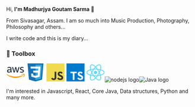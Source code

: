 Hi, **I'm Madhurjya Goutam Sarma** :wave:

From Sivasagar, Assam. 
I am so much into Music Production, Photography, Philosophy and others...

I write code and this is my diary...

### 🧰 Toolbox


<img src="https://github.com/devicons/devicon/blob/master/icons/amazonwebservices/amazonwebservices-original-wordmark.svg" alt="aws logo" width="50" height="50"> <img src="https://github.com/devicons/devicon/blob/master/icons/css3/css3-original.svg" alt="CSS logo" width="50" height="50"> <img src="https://github.com/devicons/devicon/blob/master/icons/javascript/javascript-original.svg" alt="Javascript logo" width="50" height="50"> <img src="https://github.com/devicons/devicon/blob/master/icons/typescript/typescript-original.svg" alt="Typescript logo" width="50" height="50"> <img src="https://github.com/devicons/devicon/blob/master/icons/react/react-original.svg" alt="React logo" width="50" height="50"><img src="https://cdn.worldvectorlogo.com/logos/nodejs-1.svg" alt="nodejs logo" width="50" height="50"><img src="https://www.vectorlogo.zone/logos/java/java-icon.svg" alt="Java logo" width="50" height="50">

I'm interested in Javascript, React, Core Java, Data structures, Python and many more.

